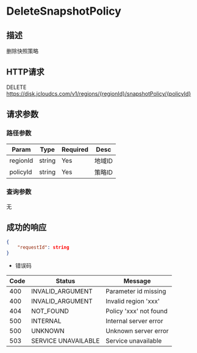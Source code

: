 # DeleteSnapshotPolicy
## 描述

删除快照策略

## HTTP请求

DELETE <https://disk.jcloudcs.com/v1/regions/{regionId}/snapshotPolicy/{policyId}>

## 请求参数

### 路径参数

| Param | Type | Required | Desc |
|---|---|---|---|
| regionId | string | Yes | 地域ID |
| policyId | string | Yes | 策略ID |

### 查询参数

无

## 成功的响应

```json
{
    "requestId": string
}
```

- 错误码

| Code | Status | Message |
|---|---|---|
| 400 | INVALID_ARGUMENT | Parameter id missing |
| 400 | INVALID_ARGUMENT | Invalid region 'xxx' |
| 404 | NOT_FOUND | Policy 'xxx' not found |
| 500 | INTERNAL | Internal server error |
| 500 | UNKNOWN | Unknown server error |
| 503 | SERVICE UNAVAILABLE | Service unavailable |
